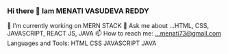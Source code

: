 ### Hi there 👋 Iam MENATI VASUDEVA REDDY
 🔭 I’m currently working on MERN STACK
 💬 Ask me about ...HTML, CSS, JAVASCRIPT, REACT JS, JAVA
 📫 How to reach me: ...menati73@gmail.com
 Languages and Tools: HTML CSS JAVASCRIPT JAVA
 
 
 
<!--
**MenatiVasudevaReddy/MenatiVasudevaReddy** is a ✨ _special_ ✨ repository because its `README.md` (this file) appears on your GitHub profile.

Here are some ideas to get you started:

- 🌱 I’m currently learning ...
- 👯 I’m looking to collaborate on ...
- 🤔 I’m looking for help with ...
- 😄 Pronouns: ...
- ⚡ Fun fact: ...
-->
